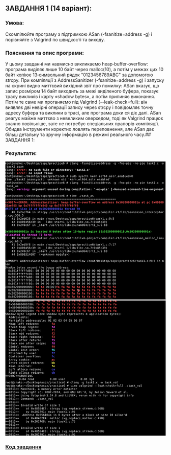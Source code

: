 ## ЗАВДАННЯ 1 (14 варіант):

### Умова:
Скомпілюйте програму з підтримкою ASan (-fsanitize=address -g) і порівняйте з Valgrind по швидкості та виходу.
### Пояснення та опис програми:
У цьому завданні ми навмисно викликаємо heap‑buffer‑overflow: програма виділяє лише 10 байт через malloc(10), а потім у межах цих 10 байт копіює 13‑символьний рядок "0123456789ABC" за допомогою strcpy. При компіляції з AddressSanitizer (-fsanitize=address -g) і запуску на скрині видно миттєвий вихідний звіт про помилку: ASan вказує, що запис розміром 14 байт виходить за межі виділеного буфера, показує трасу викликів і карту «shadow bytes», а потім припиняє виконання. Потім те саме ми проганяємо під Valgrind (--leak-check=full): він виявляє дві невірні операції запису через strcpy і повідомляє точну адресу буфера та виклики в трасі, але програма доки ся діє далі. ASan реагує майже миттєво з невеликим оверхедом, тоді як Valgrind працює значно повільніше, зате не потребує спеціальних прапорів компіляції. Обидва інструменти коректно ловлять переповнення, але ASan дає більш детальну та зручну інформацію в режимі реального часу.## ЗАВДАННЯ 1:
### Результати:

![](1.png)
![](2.png)
### [Код завдання](task1.c)

